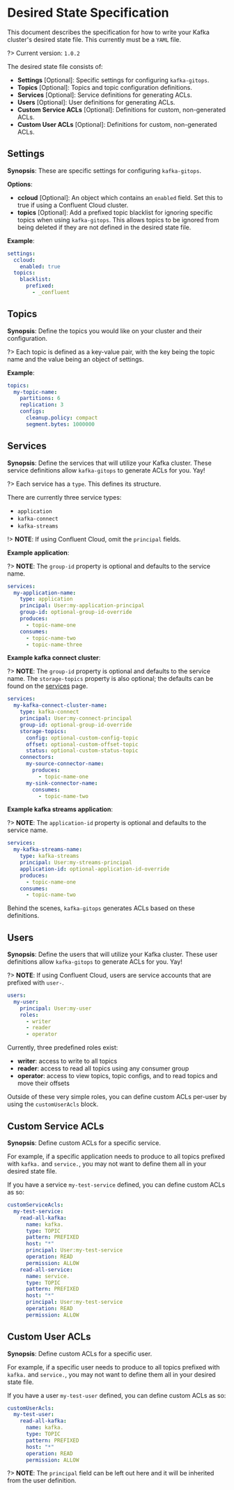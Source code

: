 # Desired State Specification

This document describes the specification for how to write your Kafka cluster's desired state file. This currently must be a `YAML` file. 

?> Current version: `1.0.2`

The desired state file consists of:

- **Settings** [Optional]: Specific settings for configuring `kafka-gitops`.
- **Topics** [Optional]: Topics and topic configuration definitions.
- **Services** [Optional]: Service definitions for generating ACLs.
- **Users** [Optional]: User definitions for generating ACLs.
- **Custom Service ACLs** [Optional]: Definitions for custom, non-generated ACLs.
- **Custom User ACLs** [Optional]: Definitions for custom, non-generated ACLs.

## Settings

**Synopsis**: These are specific settings for configuring `kafka-gitops`. 

**Options**:

- **ccloud** [Optional]: An object which contains an `enabled` field. Set this to true if using a Confluent Cloud cluster. 
- **topics** [Optional]: Add a prefixed topic blacklist for ignoring specific topics when using `kafka-gitops`. This allows topics to be ignored from being deleted if they are not defined in the desired state file.

**Example**:
```yaml
settings:
  ccloud:
    enabled: true
  topics:
    blacklist:
      prefixed:
        - _confluent
```

## Topics

**Synopsis**: Define the topics you would like on your cluster and their configuration.

?> Each topic is defined as a key-value pair, with the key being the topic name and the value being an object of settings.

**Example**:

```yaml
topics:
  my-topic-name:
    partitions: 6
    replication: 3
    configs:
      cleanup.policy: compact
      segment.bytes: 1000000
```

## Services

**Synopsis**: Define the services that will utilize your Kafka cluster. These service definitions allow `kafka-gitops` to generate ACLs for you. Yay!

?> Each service has a `type`. This defines its structure.

There are currently three service types:

- `application`
- `kafka-connect`
- `kafka-streams`

!> **NOTE**: If using Confluent Cloud, omit the `principal` fields.

**Example application**:

?> **NOTE**: The `group-id` property is optional and defaults to the service name.

```yaml
services:
  my-application-name:
    type: application
    principal: User:my-application-principal
    group-id: optional-group-id-override
    produces:
      - topic-name-one
    consumes:
      - topic-name-two
      - topic-name-three
```

**Example kafka connect cluster**:

?> **NOTE**: The `group-id` property is optional and defaults to the service name. The `storage-topics` property is also optional; the defaults can be found on the [services][services] page.

```yaml
services:
  my-kafka-connect-cluster-name:
    type: kafka-connect
    principal: User:my-connect-principal
    group-id: optional-group-id-override
    storage-topics:
      config: optional-custom-config-topic
      offset: optional-custom-offset-topic
      status: optional-custom-status-topic
    connectors:
      my-source-connector-name:
        produces:
          - topic-name-one
      my-sink-connector-name:
        consumes:
          - topic-name-two
```

**Example kafka streams application**:

?> **NOTE**: The `application-id` property is optional and defaults to the service name.

```yaml
services:
  my-kafka-streams-name:
    type: kafka-streams
    principal: User:my-streams-principal
    application-id: optional-application-id-override
    produces:
      - topic-name-one
    consumes:
      - topic-name-two
```

Behind the scenes, `kafka-gitops` generates ACLs based on these definitions.

## Users

**Synopsis**: Define the users that will utilize your Kafka cluster. These user definitions allow `kafka-gitops` to generate ACLs for you. Yay!

?> **NOTE**: If using Confluent Cloud, users are service accounts that are prefixed with `user-`.

```yaml
users:
  my-user:
    principal: User:my-user
    roles:
      - writer
      - reader
      - operator
```

Currently, three predefined roles exist:

- **writer**: access to write to all topics
- **reader**: access to read all topics using any consumer group
- **operator**: access to view topics, topic configs, and to read topics and move their offsets

Outside of these very simple roles, you can define custom ACLs per-user by using the `customUserAcls` block.


## Custom Service ACLs

**Synopsis**: Define custom ACLs for a specific service. 

For example, if a specific application needs to produce to all topics prefixed with `kafka.` and `service.`, you may not want to define them all in your desired state file. 

If you have a service `my-test-service` defined, you can define custom ACLs as so:

```yaml
customServiceAcls:
  my-test-service:
    read-all-kafka:
      name: kafka.
      type: TOPIC
      pattern: PREFIXED
      host: "*"
      principal: User:my-test-service
      operation: READ
      permission: ALLOW
    read-all-service:
      name: service.
      type: TOPIC
      pattern: PREFIXED
      host: "*"
      principal: User:my-test-service
      operation: READ
      permission: ALLOW
```

## Custom User ACLs

**Synopsis**: Define custom ACLs for a specific user. 

For example, if a specific user needs to produce to all topics prefixed with `kafka.` and `service.`, you may not want to define them all in your desired state file. 

If you have a user `my-test-user` defined, you can define custom ACLs as so:

```yaml
customUserAcls:
  my-test-user:
    read-all-kafka:
      name: kafka.
      type: TOPIC
      pattern: PREFIXED
      host: "*"
      operation: READ
      permission: ALLOW
```

?> **NOTE**: The `principal` field can be left out here and it will be inherited from the user definition.

[services]: /services.md